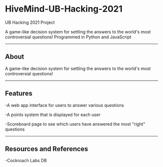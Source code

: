# HiveMind-UB-Hacking-2021
UB Hacking 2021 Project

A game-like decision system for settling the answers to the world's most controversial questions!
Programmed in Python and JavaScript

---------------
About
---------------
A game-like decision system for settling the answers to the world's most controversial questions!

---------------
Features
---------------
-A web app interface for users to answer various questions

-A points system that is displayed for each user

-Scoreboard page to see which users have answered the most "right" questions

---------------
Resources and References
---------------
-Cockroach Labs DB
